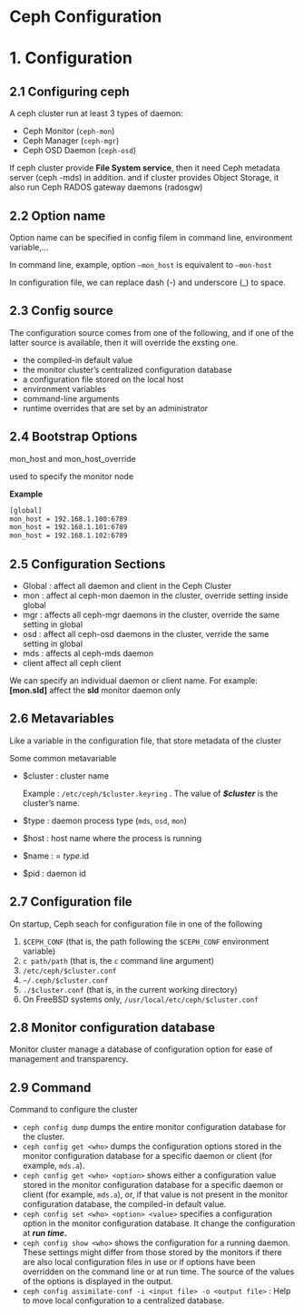 # Ceph Configuration

# 1. Configuration

## 2.1 Configuring ceph

A ceph cluster run at least 3 types of daemon:

- Ceph Monitor (`ceph-mon`)
- Ceph Manager (`ceph-mgr`)
- Ceph OSD Daemon (`ceph-osd`)

If ceph cluster provide **File System service**, then it need Ceph metadata server  (ceph -mds) in addition. and if cluster provides Object Storage, it also run Ceph RADOS gateway daemons (radosgw)

## 2.2 Option name

Option name can be specified in config filem in command line, environment variable,…

In command line, example, option `—mon_host` is equivalent to `—mon-host`

In configuration file, we can replace dash (-) and underscore (_) to space.

## 2.3 Config source

The configuration source comes from one of the following, and if one of the latter source is available, then it will override the exsting one.

- the compiled-in default value
- the monitor cluster’s centralized configuration database
- a configuration file stored on the local host
- environment variables
- command-line arguments
- runtime overrides that are set by an administrator

## 2.4 Bootstrap Options

mon_host and mon_host_override

used to specify the monitor node

**Example**

```bash
[global]
mon_host = 192.168.1.100:6789
mon_host = 192.168.1.101:6789
mon_host = 192.168.1.102:6789
```

## 2.5 Configuration Sections

- Global : affect all daemon and client in the Ceph Cluster
- mon : affect al ceph-mon daemon in the cluster, override setting inside global
- mgr : affects all ceph-mgr daemons in the cluster, override the same setting in global
- osd : affect all ceph-osd daemons in the cluster, verride the same setting in global
- mds : affects al ceph-mds daemon
- client affect all ceph client

We can specify an individual daemon or client name. For example: **[mon.sld]** affect the **sld** monitor daemon only 

## 2.6 Metavariables

Like a variable in the configuration file, that store metadata of the cluster

Some common metavariable

- $cluster : cluster name
    
    Example : `/etc/ceph/$cluster.keyring` . The value of ***$cluster*** is the cluster’s name.
    
- $type : daemon process type (`mds`, `osd`, `mon`)
- $host : host name where the process is running
- $name : =  $type.$id
- $pid : daemon id

## 2.7 Configuration file

On startup, Ceph seach for configuration file in one of the following

1. `$CEPH_CONF` (that is, the path following the `$CEPH_CONF` environment variable)
2. `c path/path` (that is, the `c` command line argument)
3. `/etc/ceph/$cluster.conf`
4. `~/.ceph/$cluster.conf`
5. `./$cluster.conf` (that is, in the current working directory)
6. On FreeBSD systems only, `/usr/local/etc/ceph/$cluster.conf`

## 2.8 Monitor configuration database

Monitor cluster manage a database of configuration option for ease of management and transparency.

## 2.9 Command

Command to configure the cluster

- `ceph config dump` dumps the entire monitor configuration database for the cluster.
- `ceph config get <who>` dumps the configuration options stored in the monitor configuration database for a specific daemon or client (for example, `mds.a`).
- `ceph config get <who> <option>` shows either a configuration value stored in the monitor configuration database for a specific daemon or client (for example, `mds.a`), or, if that value is not present in the monitor configuration database, the compiled-in default value.
- `ceph config set <who> <option> <value>` specifies a configuration option in the monitor configuration database. It change the configuration at ***run time.***
- `ceph config show <who>` shows the configuration for a running daemon. These settings might differ from those stored by the monitors if there are also local configuration files in use or if options have been overridden on the command line or at run time. The source of the values of the options is displayed in the output.
- `ceph config assimilate-conf -i <input file> -o <output file>` : Help to move local configuration to a centralized database.